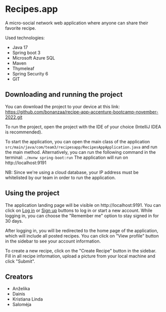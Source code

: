 # Recipes.app

A micro-social network web application where anyone can share their favorite recipe.

Used technologies:
- Java 17
- Spring boot 3
- Microsoft Azure SQL
- Maven
- Thymeleaf
- Spring Security 6
- GIT

## Downloading and running the project

You can download the project to your device at this link: https://github.com/bonanzaa/recipe-app-accenture-bootcamp-november-2022.git

To run the project, open the project with the IDE of your choice (IntelliJ IDEA is recommended).

To start the application, you can open the main class of the application `src/main/java/com/team3/recipesapp/RecipesAppApplication.java` and run the main method. Alternatively, you can run the following command in the terminal: `./mvnw spring-boot:run` The application will run on http://localhost:9191

NB: Since we're using a cloud database, your IP address must be whitelisted by our team in order to run the application.

## Using the project

The application landing page will be visible on http://localhost:9191. You can click on [Log in](http://localhost:9191/login) or [Sign up](http://localhost:9191/registration) buttons to log in or start a new account. While logging in, you can choose the "Remember me" option to stay signed in for 30 days.

After logging in, you will be redirected to the home page of the application, which will include all posted recipes. You can click on "View profile" button in the sidebar to see your account information.

To create a new recipe, click on the "Create Recipe" button in the sidebar. Fill in all recipe information, upload a picture from your local machine and click "Submit".

## Creators

- Anželika
- Dainis
- Kristiana Linda
- Salomėja
